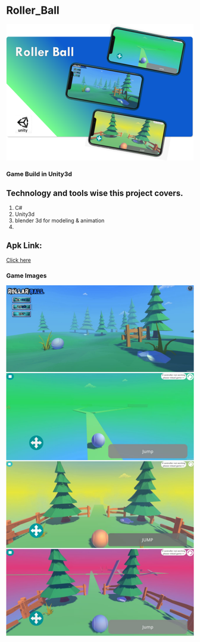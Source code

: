 # Roller_Ball
![](images/linkedbanner2.png)
### Game Build in Unity3d
## Technology and tools wise this project covers.
1. C#
2. Unity3d
3. blender 3d for modeling & animation
4. 
## Apk Link:
[Click here](apkgame/)

### Game Images
![](images/0.jpg)
![](images/1.jpg)
![](images/2.jpg)
![](images/3.jpg)

